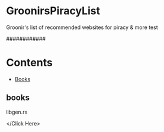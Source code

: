 # GroonirsPiracyList
Groonir's list of recommended websites for piracy &amp; more
<Click Here>
test


############

# Contents

- [Books](#books)


## books
libgen.rs


</Click Here>